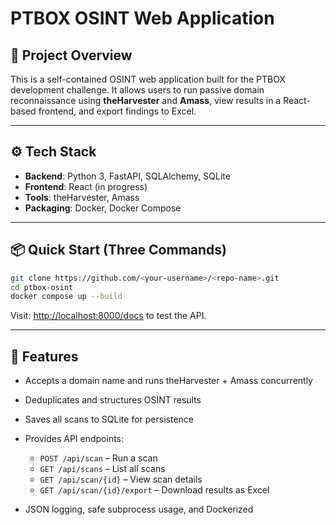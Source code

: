 # PTBOX OSINT Web Application

## 🚀 Project Overview

This is a self-contained OSINT web application built for the PTBOX development challenge. It allows users to run passive domain reconnaissance using **theHarvester** and **Amass**, view results in a React-based frontend, and export findings to Excel.

---

## ⚙️ Tech Stack

* **Backend**: Python 3, FastAPI, SQLAlchemy, SQLite
* **Frontend**: React (in progress)
* **Tools**: theHarvester, Amass
* **Packaging**: Docker, Docker Compose

---

## 📦 Quick Start (Three Commands)

```bash
git clone https://github.com/<your-username>/<repo-name>.git
cd ptbox-osint
docker compose up --build
```

Visit: [http://localhost:8000/docs](http://localhost:8000/docs) to test the API.

---

## 🧠 Features

* Accepts a domain name and runs theHarvester + Amass concurrently
* Deduplicates and structures OSINT results
* Saves all scans to SQLite for persistence
* Provides API endpoints:

  * `POST /api/scan` – Run a scan
  * `GET /api/scans` – List all scans
  * `GET /api/scan/{id}` – View scan details
  * `GET /api/scan/{id}/export` – Download results as Excel
* JSON logging, safe subprocess usage, and Dockerized
